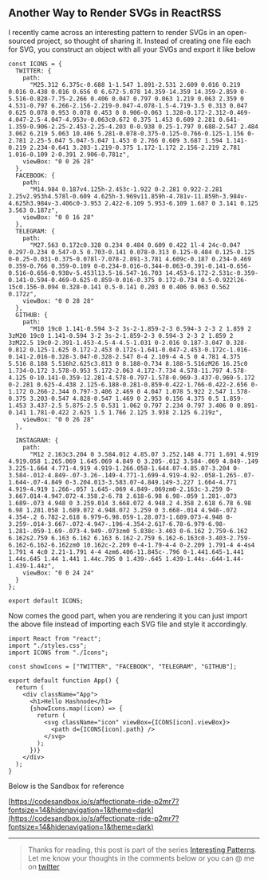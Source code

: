 ## Another Way to Render SVGs in ReactRSS

I recently came across an interesting pattern to render SVGs in an open-sourced project, so thought of sharing it. Instead of creating one file each for SVG, you construct an object with all your SVGs and export it like below

    const ICONS = {
      TWITTER: {
        path:
          "M25.312 6.375c-0.688 1-1.547 1.891-2.531 2.609 0.016 0.219 0.016 0.438 0.016 0.656 0 6.672-5.078 14.359-14.359 14.359-2.859 0-5.516-0.828-7.75-2.266 0.406 0.047 0.797 0.063 1.219 0.063 2.359 0 4.531-0.797 6.266-2.156-2.219-0.047-4.078-1.5-4.719-3.5 0.313 0.047 0.625 0.078 0.953 0.078 0.453 0 0.906-0.063 1.328-0.172-2.312-0.469-4.047-2.5-4.047-4.953v-0.063c0.672 0.375 1.453 0.609 2.281 0.641-1.359-0.906-2.25-2.453-2.25-4.203 0-0.938 0.25-1.797 0.688-2.547 2.484 3.062 6.219 5.063 10.406 5.281-0.078-0.375-0.125-0.766-0.125-1.156 0-2.781 2.25-5.047 5.047-5.047 1.453 0 2.766 0.609 3.687 1.594 1.141-0.219 2.234-0.641 3.203-1.219-0.375 1.172-1.172 2.156-2.219 2.781 1.016-0.109 2-0.391 2.906-0.781z",
        viewBox: "0 0 26 28"
      },
      FACEBOOK: {
        path:
          "M14.984 0.187v4.125h-2.453c-1.922 0-2.281 0.922-2.281 2.25v2.953h4.578l-0.609 4.625h-3.969v11.859h-4.781v-11.859h-3.984v-4.625h3.984v-3.406c0-3.953 2.422-6.109 5.953-6.109 1.687 0 3.141 0.125 3.563 0.187z",
        viewBox: "0 0 16 28"
      },
      TELEGRAM: {
        path:
          "M27.563 0.172c0.328 0.234 0.484 0.609 0.422 1l-4 24c-0.047 0.297-0.234 0.547-0.5 0.703-0.141 0.078-0.313 0.125-0.484 0.125-0.125 0-0.25-0.031-0.375-0.078l-7.078-2.891-3.781 4.609c-0.187 0.234-0.469 0.359-0.766 0.359-0.109 0-0.234-0.016-0.344-0.063-0.391-0.141-0.656-0.516-0.656-0.938v-5.453l13.5-16.547-16.703 14.453-6.172-2.531c-0.359-0.141-0.594-0.469-0.625-0.859-0.016-0.375 0.172-0.734 0.5-0.922l26-15c0.156-0.094 0.328-0.141 0.5-0.141 0.203 0 0.406 0.063 0.562 0.172z",
        viewBox: "0 0 28 28"
      },
      GITHUB: {
        path:
          "M10 19c0 1.141-0.594 3-2 3s-2-1.859-2-3 0.594-3 2-3 2 1.859 2 3zM20 19c0 1.141-0.594 3-2 3s-2-1.859-2-3 0.594-3 2-3 2 1.859 2 3zM22.5 19c0-2.391-1.453-4.5-4-4.5-1.031 0-2.016 0.187-3.047 0.328-0.812 0.125-1.625 0.172-2.453 0.172s-1.641-0.047-2.453-0.172c-1.016-0.141-2.016-0.328-3.047-0.328-2.547 0-4 2.109-4 4.5 0 4.781 4.375 5.516 8.188 5.516h2.625c3.813 0 8.188-0.734 8.188-5.516zM26 16.25c0 1.734-0.172 3.578-0.953 5.172-2.063 4.172-7.734 4.578-11.797 4.578-4.125 0-10.141-0.359-12.281-4.578-0.797-1.578-0.969-3.437-0.969-5.172 0-2.281 0.625-4.438 2.125-6.188-0.281-0.859-0.422-1.766-0.422-2.656 0-1.172 0.266-2.344 0.797-3.406 2.469 0 4.047 1.078 5.922 2.547 1.578-0.375 3.203-0.547 4.828-0.547 1.469 0 2.953 0.156 4.375 0.5 1.859-1.453 3.437-2.5 5.875-2.5 0.531 1.062 0.797 2.234 0.797 3.406 0 0.891-0.141 1.781-0.422 2.625 1.5 1.766 2.125 3.938 2.125 6.219z",
        viewBox: "0 0 26 28"
      },
    
      INSTAGRAM: {
        path:
          "M12 2.163c3.204 0 3.584.012 4.85.07 3.252.148 4.771 1.691 4.919 4.919.058 1.265.069 1.645.069 4.849 0 3.205-.012 3.584-.069 4.849-.149 3.225-1.664 4.771-4.919 4.919-1.266.058-1.644.07-4.85.07-3.204 0-3.584-.012-4.849-.07-3.26-.149-4.771-1.699-4.919-4.92-.058-1.265-.07-1.644-.07-4.849 0-3.204.013-3.583.07-4.849.149-3.227 1.664-4.771 4.919-4.919 1.266-.057 1.645-.069 4.849-.069zm0-2.163c-3.259 0-3.667.014-4.947.072-4.358.2-6.78 2.618-6.98 6.98-.059 1.281-.073 1.689-.073 4.948 0 3.259.014 3.668.072 4.948.2 4.358 2.618 6.78 6.98 6.98 1.281.058 1.689.072 4.948.072 3.259 0 3.668-.014 4.948-.072 4.354-.2 6.782-2.618 6.979-6.98.059-1.28.073-1.689.073-4.948 0-3.259-.014-3.667-.072-4.947-.196-4.354-2.617-6.78-6.979-6.98-1.281-.059-1.69-.073-4.949-.073zm0 5.838c-3.403 0-6.162 2.759-6.162 6.162s2.759 6.163 6.162 6.163 6.162-2.759 6.162-6.163c0-3.403-2.759-6.162-6.162-6.162zm0 10.162c-2.209 0-4-1.79-4-4 0-2.209 1.791-4 4-4s4 1.791 4 4c0 2.21-1.791 4-4 4zm6.406-11.845c-.796 0-1.441.645-1.441 1.44s.645 1.44 1.441 1.44c.795 0 1.439-.645 1.439-1.44s-.644-1.44-1.439-1.44z",
        viewBox: "0 0 24 24"
      }
    };
    
    export default ICONS;
    

Now comes the good part, when you are rendering it you can just import the above file instead of importing each SVG file and style it accordingly.

    import React from "react";
    import "./styles.css";
    import ICONS from "./Icons";
    
    const showIcons = ["TWITTER", "FACEBOOK", "TELEGRAM", "GITHUB"];
    
    export default function App() {
      return (
        <div className="App">
          <h1>Hello Hashnode</h1>
          {showIcons.map((icon) => {
            return (
              <svg className="icon" viewBox={ICONS[icon].viewBox}>
                <path d={ICONS[icon].path} />
              </svg>
            );
          })}
        </div>
      );
    }
    

Below is the Sandbox for reference

[https://codesandbox.io/s/affectionate-ride-p2mr7?fontsize=14&hidenavigation=1&theme=dark](https://codesandbox.io/s/affectionate-ride-p2mr7?fontsize=14&hidenavigation=1&theme=dark)

* * *

> Thanks for reading, this post is part of the series [Interesting Patterns](https://hashnode.com/series/interesting-patterns-ckepcbw2h01lckps16imhf4pp). Let me know your thoughts in the comments below or you can @ me on [twitter](https://twitter.com/vamsirao7)